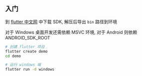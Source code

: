 

## 入门

到 [flutter 中文网](https://flutter.cn/) 中下载 SDK, 解压后导出 `bin` 路径到环境 

对于 Windows 桌面开发还需依赖 MSVC 环境, 对于 Android 则依赖 ANDROID_SDK_ROOT

```sh
# 创建 flutter 项目
flutter create demo
cd demo

# 运行 windows 端
flutter run -d windows
```
